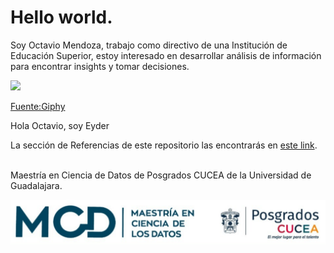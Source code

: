 # Hello world.

Soy Octavio Mendoza, trabajo como directivo de una Institución de Educación Superior, estoy interesado en desarrollar análisis de información para encontrar insights y tomar decisiones.

![](https://i.giphy.com/media/v1.Y2lkPTc5MGI3NjExZ3JmZXFidDhpb3VnNHcxMThrMDE2dG4wbWplZHpsNnVldjRvZ25vaSZlcD12MV9pbnRlcm5hbF9naWZfYnlfaWQmY3Q9Zw/myWd3Omj7KToQ/giphy.gif)

[Fuente:Giphy](https://i.giphy.com/media/v1.Y2lkPTc5MGI3NjExZ3JmZXFidDhpb3VnNHcxMThrMDE2dG4wbWplZHpsNnVldjRvZ25vaSZlcD12MV9pbnRlcm5hbF9naWZfYnlfaWQmY3Q9Zw/myWd3Omj7KToQ/giphy.gif)


Hola Octavio, soy Eyder

La sección de Referencias de este repositorio las encontrarás en [este link](PONER_LINK_DE_ARCHIVO_REFERENCIAS_SECCION_4_DE_ESTA_ACTIVIDAD).

<br>
Maestría en Ciencia de Datos de Posgrados CUCEA de la Universidad de Guadalajara.  

![](https://raw.githubusercontent.com/vcuspinera/UDG_MCD_Project_Dev_I/main/actividades/img/MCD_logo.png)
